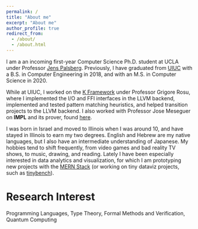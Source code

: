 ```yaml
---
permalink: /
title: "About me"
excerpt: "About me"
author_profile: true
redirect_from: 
  - /about/
  - /about.html
---
```


I am a an incoming first-year Computer Science Ph.D. student at UCLA under Professor [Jens Palsberg](http://web.cs.ucla.edu/~palsberg/). Previously, I have graduated from [UIUC](https://cs.illinois.edu) with a B.S. in Computer Engineering in 2018, and with an M.S. in Computer Science in 2020.

While at UIUC, I worked on the [K Framework](http://www.kframework.org) under Professor Grigore Rosu, where I implemented the I/O and FFI interfaces in the LLVM backend, implemented and tested pattern matching heuristics, and helped transition projects to the LLVM backend. I also worked with Professor Jose Meseguer on **IMPL** and its prover, found [here](http://mickyabir.com/research/).

I was born in Israel and moved to Illinois when I was around 10, and have stayed in Illinois to earn my two degrees. English and Hebrew are my native languages, but I also have an intermediate understanding of Japanese. My hobbies tend to shift frequently, from video games and bad reality TV shows, to music, drawing, and reading. Lately I have been especially interested in data analytics and visualization, for which I am prototyping new projects with the [MERN Stack](https://www.geeksforgeeks.org/mern-stack/) (or working on tiny dataviz projects, such as [tinybench](https://pypi.org/project/tinybench/)).

Research Interest
======
Programming Languages, Type Theory, Formal Methods and Verification, Quantum Computing
